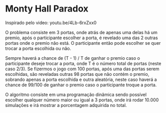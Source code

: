 # Monty Hall Paradox
Inspirado pelo video: youtu.be/4Lb-6rxZxx0

O problema consiste em 3 portas, onde atrás de apenas uma delas há um premio, após o participante escolher a porta, é revelado uma das 2 outras portas onde o premio não está.
O participante então pode escolher se quer trocar a porta escolhida ou não.

Sempre haverá a chance de (T - 1) / T de ganhar o premio caso o participante deseje trocar a porta, onde T é o número total de portas (neste caso 2/3).
Se fizermos o jogo com 100 portas, após uma das portas serem escolhidas, são reveladas outras 98 portas que não contém o premio, sobrando apenas a porta escolhida e outra aleatória, neste caso haverá a chance de 99/100 de ganhar o premio caso o participante troque a porta.

O algoritmo consiste em uma programação dinâmica sendo possível escolher qualquer número maior ou igual a 3 portas, onde irá rodar 10.000 simulações e irá mostrar a porcentagem adquirida no total.
